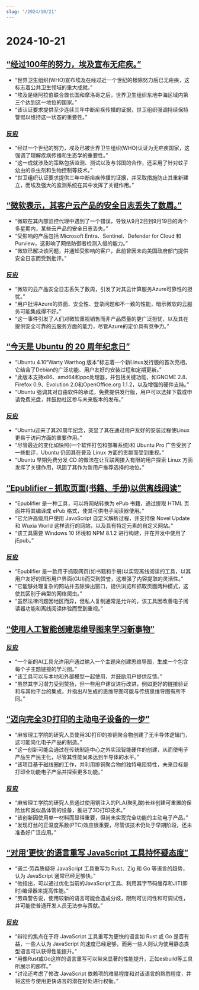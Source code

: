 ```yaml
---
slug: '/2024/10/21'
---
```


# 2024-10-21

## [“经过100年的努力，埃及宣布无疟疾。”](https://www.bbc.com/news/articles/cm2yl8pjgn2o)

- “世界卫生组织(WHO)宣布埃及在经过近一个世纪的根除努力后已无疟疾，这标志着公共卫生领域的重大成就。”
- “埃及是继阿拉伯联合酋长国和摩洛哥之后，世界卫生组织东地中海区域内第三个达到这一地位的国家。”
- “该认证要求提供至少连续三年中断疟疾传播的证据，世卫组织强调持续保持警惕以维持这一状态的重要性。”

### [反应](https://news.ycombinator.com/item?id=41903616)

- “经过一个世纪的努力，埃及已被世界卫生组织(WHO)认证为无疟疾国家，这强调了理解疾病传播和生态学的重要性。”
- “这一成就涉及的策略包括监测、测试以及与邻国的合作，还采用了针对蚊子幼虫的杀虫剂和生物控制等技术。”
- “世卫组织认证要求提供三年中断疟疾传播的证据，并采取措施防止其重新建立，而埃及强大的监测系统在其中发挥了关键作用。”

## [“微软表示，其客户云产品的安全日志丢失了数周。”](https://techcrunch.com/2024/10/17/microsoft-said-it-lost-weeks-of-security-logs-for-its-customers-cloud-products/)

- “微软在其内部监控代理中遇到了一个错误，导致从9月2日到9月19日的两个多星期内，某些云产品的安全日志丢失。”
- “受影响的产品包括 Microsoft Entra、Sentinel、Defender for Cloud 和 Purview，这影响了网络防御者检测入侵的能力。”
- “微软已解决该问题，并通知受影响的客户，此前曾因未向美国政府部门提供安全日志而受到批评。”

### [反应](https://news.ycombinator.com/item?id=41898723)

- “微软的云产品安全日志丢失了数周，引发了对其云计算服务Azure可靠性的担忧。”
- “用户批评Azure的界面、安全性、登录问题和不一致的性能，暗示微软的云服务可能集成得不好。”
- “这一事件引发了人们对微软重视销售而非产品质量的更广泛担忧，以及其在提供安全可靠的云服务方面的能力，尽管Azure的定价具有竞争力。”

## [“今天是 Ubuntu 的 20 周年纪念日”](https://lists.ubuntu.com/archives/ubuntu-announce/2004-October/000003.html)

- “Ubuntu 4.10“Warty Warthog 版本”标志着一个新Linux发行版的首次亮相，它结合了Debian的广泛功能、用户友好的安装过程和定期更新。”
- “此版本支持x86、amd64和ppc处理器，并包括关键功能，如GNOME 2.8、Firefox 0.9、Evolution 2.0和OpenOffice.org 1.1.2，以及增强的硬件支持。”
- “Ubuntu 强调其对自由软件的承诺，免费提供发行版，用户可以选择下载或申请免费光盘，并鼓励社区参与未来版本的发布。”

### [反应](https://news.ycombinator.com/item?id=41898736)

- “Ubuntu迎来了其20周年纪念，突显了其在通过用户友好的安装过程使Linux更易于访问方面的重要作用。”
- “尽管最近的变化如快照(一个软件打包和部署系统)和 Ubuntu Pro 广告受到了一些批评，Ubuntu 仍因其在普及 Linux 方面的贡献而受到重视。”
- “Ubuntu 早期免费分发 CD 的做法在让互联网接入有限的用户探索 Linux 方面发挥了关键作用，巩固了其作为新用户推荐选择的地位。”

## [“Epublifier – 抓取页面(书籍、手册)以供离线阅读”](https://github.com/maoserr/epublifier)

- “Epublifier 是一种工具，可以将网站转换为 ePub 书籍，通过提取 HTML 页面并将其编译成 ePub 格式，使其可供电子阅读器使用。”
- “它允许高级用户使用 JavaScript 自定义解析过程，并支持像 Novel Update 和 Wuxia World 这样流行的网站，以及具有特定元素的自定义网站。”
- “该工具需要 Windows 10 环境和 NPM 8.1.2 进行构建，并在开发中使用了 jEpub。”

### [反应](https://news.ycombinator.com/item?id=41903864)

- “Epublifier 是一款用于抓取网页(如书籍和手册)以实现离线阅读的工具，以其用户友好的图形用户界面(GUI)而受到赞誉，这增强了内容提取的灵活性。”
- “它能够处理复杂的网站并去除弹出窗口，提供浏览和抓取页面两种模式，这使其区别于典型的网络爬虫。”
- “虽然法律问题因地区而异，但私人复制通常是允许的，该工具因改善电子阅读器功能和离线阅读体验而受到重视。”

## [“使用人工智能创建思维导图来学习新事物”](https://github.com/aotakeda/learn-thing)

### [反应](https://news.ycombinator.com/item?id=41898076)

- “一个新的AI工具允许用户通过输入一个主题来创建思维导图，生成一个包含每个子主题链接的学习图。”
- “该工具可以与本地和外部模型一起使用，并鼓励用户提供反馈。”
- “虽然其学习潜力受到赞扬，但一些用户建议进行改进，例如更好的链接验证和与其他平台的集成，并指出AI生成的思维导图可能与传统思维导图有所不同。”

## [“迈向完全3D打印的主动电子设备的一步”](https://news.mit.edu/2024/mit-team-takes-major-step-toward-fully-3d-printed-active-electronics-1015)

- “麻省理工学院的研究人员使用3D打印的掺铜聚合物创建了无半导体逻辑门，这可能简化电子产品的制造。”
- “这一创新可能会通过在传统制造中心之外实现智能硬件的创建，从而使电子产品生产民主化，尽管其性能尚未达到半导体的水平。”
- “该项目基于磁线圈的工作，并利用掺铜聚合物的独特电阻特性，未来目标是打印全功能电子产品并探索更多功能。”

### [反应](https://news.ycombinator.com/item?id=41899873)

- “麻省理工学院的研究人员通过使用铜注入的PLA(聚乳酸)长丝创建可重置的保险丝和类似晶体管的设备，推进了3D打印技术。”
- “该创新因使用单一材料而显得重要，但尚未实现完全功能的主动电子产品。”
- “发现灯丝的正温度系数(PTC)效应很重要，尽管该技术仍处于早期阶段，还未准备好广泛应用。”

## [“对用‘更快’的语言重写 JavaScript 工具持怀疑态度”](https://nolanlawson.com/2024/10/20/why-im-skeptical-of-rewriting-javascript-tools-in-faster-languages/)

- “诺兰·劳森质疑将 JavaScript 工具重写为 Rust、Zig 和 Go 等语言的趋势，认为 JavaScript 通常已经足够快。”
- “他指出，可以通过优化当前的JavaScript工具、利用其字节码缓存和JIT(即时)编译器来提高性能。”
- “劳森警告说，使用较新的语言可能会造成分歧，限制可访问性和可调试性，并可能使普通开发人员无法参与贡献。”

### [反应](https://news.ycombinator.com/item?id=41898603)

- “辩论的焦点在于将 JavaScript 工具重写为更快的语言如 Rust 或 Go 是否有益，一些人认为 JavaScript 的速度已经足够，而另一些人则认为使用静态类型语言可以获得性能提升。”
- “用像Rust或Go这样的语言重写可以带来显著的性能提升，正如esbuild等工具所展示的那样。”
- “讨论还考虑了修改 JavaScript 依赖项的难易程度和对该语言的熟悉程度，并将这些与使用更快语言的潜在好处进行权衡。”

<head>
  <meta property="og:title" content="“经过100年的努力，埃及宣布无疟疾。”" />
  <meta property="og:type" content="website" />
  <meta property="og:image" content="https://og.cho.sh/api/og/?title=%E2%80%9C%E7%BB%8F%E8%BF%87100%E5%B9%B4%E7%9A%84%E5%8A%AA%E5%8A%9B%EF%BC%8C%E5%9F%83%E5%8F%8A%E5%AE%A3%E5%B8%83%E6%97%A0%E7%96%9F%E7%96%BE%E3%80%82%E2%80%9D&subheading=2024%E5%B9%B410%E6%9C%8821%E6%97%A5%E6%98%9F%E6%9C%9F%E4%B8%80%3A%20%E9%BB%91%E5%AE%A2%E6%96%B0%E9%97%BB%E6%91%98%E8%A6%81" />
</head>
